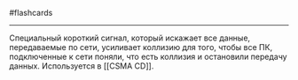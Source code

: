 #flashcards
***
Специальный короткий сигнал, который искажает все данные, передаваемые по сети, усиливает коллизию для того, чтобы все ПК, подключенные к сети поняли, что есть коллизия и остановили передачу данных.
Используется в [[CSMA CD]].
<!--SR:!2025-10-04,8,250-->